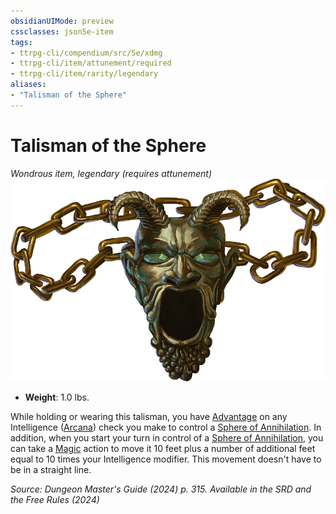 ```yaml
---
obsidianUIMode: preview
cssclasses: json5e-item
tags:
- ttrpg-cli/compendium/src/5e/xdmg
- ttrpg-cli/item/attunement/required
- ttrpg-cli/item/rarity/legendary
aliases: 
- "Talisman of the Sphere"
---
```

# Talisman of the Sphere
*Wondrous item, legendary (requires attunement)*  
![](Інструменти%20ДМ/CLI/items/img/talisman-of-the-sphere.webp#right)

- **Weight**: 1.0 lbs.

While holding or wearing this talisman, you have [Advantage](Інструменти%20ДМ/CLI/rules/variant-rules/advantage-xphb.md) on any Intelligence ([Arcana](Інструменти%20ДМ/CLI/rules/skills.md#Arcana)) check you make to control a [Sphere of Annihilation](Інструменти%20ДМ/CLI/items/sphere-of-annihilation-xdmg.md). In addition, when you start your turn in control of a [Sphere of Annihilation](Інструменти%20ДМ/CLI/items/sphere-of-annihilation-xdmg.md), you can take a [Magic](Інструменти%20ДМ/CLI/rules/actions.md#Magic) action to move it 10 feet plus a number of additional feet equal to 10 times your Intelligence modifier. This movement doesn't have to be in a straight line.

*Source: Dungeon Master's Guide (2024) p. 315. Available in the <span title='Systems Reference Document (5.2)'>SRD</span> and the Free Rules (2024)*